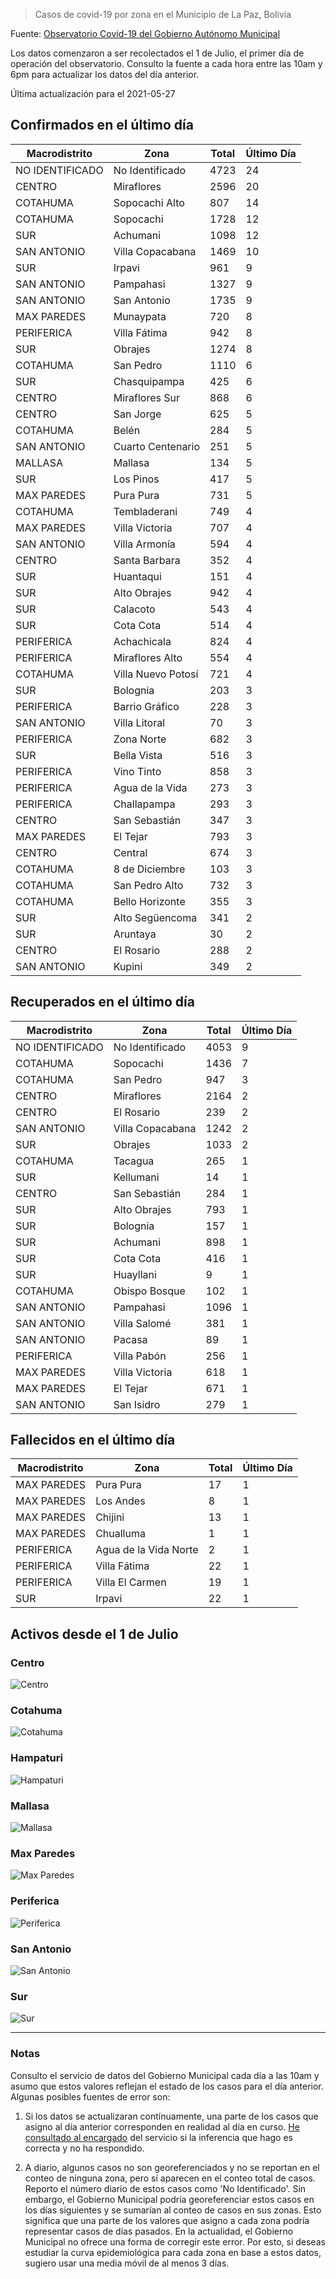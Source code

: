 > Casos de covid-19 por zona en el Municipio de La Paz, Bolivia

Fuente: [Observatorio Covid-19 del Gobierno Autónomo Municipal](http://observatoriocovid19.lapaz.bo/observatorio/index.php/datos-abiertos-covid)

Los datos comenzaron a ser recolectados el 1 de Julio, el primer día de operación del observatorio. Consulto la fuente a cada hora entre las 10am y 6pm para actualizar los datos del día anterior.

Última actualización para el 2021-05-27

## Confirmados en el último día

| Macrodistrito   | Zona               |   Total |   Último Día |
|-----------------|--------------------|---------|--------------|
| NO IDENTIFICADO | No Identificado    |    4723 |           24 |
| CENTRO          | Miraflores         |    2596 |           20 |
| COTAHUMA        | Sopocachi Alto     |     807 |           14 |
| COTAHUMA        | Sopocachi          |    1728 |           12 |
| SUR             | Achumani           |    1098 |           12 |
| SAN ANTONIO     | Villa Copacabana   |    1469 |           10 |
| SUR             | Irpavi             |     961 |            9 |
| SAN ANTONIO     | Pampahasi          |    1327 |            9 |
| SAN ANTONIO     | San Antonio        |    1735 |            9 |
| MAX PAREDES     | Munaypata          |     720 |            8 |
| PERIFERICA      | Villa Fátima       |     942 |            8 |
| SUR             | Obrajes            |    1274 |            8 |
| COTAHUMA        | San Pedro          |    1110 |            6 |
| SUR             | Chasquipampa       |     425 |            6 |
| CENTRO          | Miraflores Sur     |     868 |            6 |
| CENTRO          | San Jorge          |     625 |            5 |
| COTAHUMA        | Belén              |     284 |            5 |
| SAN ANTONIO     | Cuarto Centenario  |     251 |            5 |
| MALLASA         | Mallasa            |     134 |            5 |
| SUR             | Los Pinos          |     417 |            5 |
| MAX PAREDES     | Pura Pura          |     731 |            5 |
| COTAHUMA        | Tembladerani       |     749 |            4 |
| MAX PAREDES     | Villa Victoria     |     707 |            4 |
| SAN ANTONIO     | Villa Armonía      |     594 |            4 |
| CENTRO          | Santa Barbara      |     352 |            4 |
| SUR             | Huantaqui          |     151 |            4 |
| SUR             | Alto Obrajes       |     942 |            4 |
| SUR             | Calacoto           |     543 |            4 |
| SUR             | Cota Cota          |     514 |            4 |
| PERIFERICA      | Achachicala        |     824 |            4 |
| PERIFERICA      | Miraflores Alto    |     554 |            4 |
| COTAHUMA        | Villa Nuevo Potosí |     721 |            4 |
| SUR             | Bolognia           |     203 |            3 |
| PERIFERICA      | Barrio Gráfico     |     228 |            3 |
| SAN ANTONIO     | Villa Litoral      |      70 |            3 |
| PERIFERICA      | Zona Norte         |     682 |            3 |
| SUR             | Bella Vista        |     516 |            3 |
| PERIFERICA      | Vino Tinto         |     858 |            3 |
| PERIFERICA      | Agua de la Vida    |     273 |            3 |
| PERIFERICA      | Challapampa        |     293 |            3 |
| CENTRO          | San Sebastián      |     347 |            3 |
| MAX PAREDES     | El Tejar           |     793 |            3 |
| CENTRO          | Central            |     674 |            3 |
| COTAHUMA        | 8 de Diciembre     |     103 |            3 |
| COTAHUMA        | San Pedro Alto     |     732 |            3 |
| COTAHUMA        | Bello Horizonte    |     355 |            3 |
| SUR             | Alto Següencoma    |     341 |            2 |
| SUR             | Aruntaya           |      30 |            2 |
| CENTRO          | El Rosario         |     288 |            2 |
| SAN ANTONIO     | Kupini             |     349 |            2 |

## Recuperados en el último día

| Macrodistrito   | Zona             |   Total |   Último Día |
|-----------------|------------------|---------|--------------|
| NO IDENTIFICADO | No Identificado  |    4053 |            9 |
| COTAHUMA        | Sopocachi        |    1436 |            7 |
| COTAHUMA        | San Pedro        |     947 |            3 |
| CENTRO          | Miraflores       |    2164 |            2 |
| CENTRO          | El Rosario       |     239 |            2 |
| SAN ANTONIO     | Villa Copacabana |    1242 |            2 |
| SUR             | Obrajes          |    1033 |            2 |
| COTAHUMA        | Tacagua          |     265 |            1 |
| SUR             | Kellumani        |      14 |            1 |
| CENTRO          | San Sebastián    |     284 |            1 |
| SUR             | Alto Obrajes     |     793 |            1 |
| SUR             | Bolognia         |     157 |            1 |
| SUR             | Achumani         |     898 |            1 |
| SUR             | Cota Cota        |     416 |            1 |
| SUR             | Huayllani        |       9 |            1 |
| COTAHUMA        | Obispo Bosque    |     102 |            1 |
| SAN ANTONIO     | Pampahasi        |    1096 |            1 |
| SAN ANTONIO     | Villa Salomé     |     381 |            1 |
| SAN ANTONIO     | Pacasa           |      89 |            1 |
| PERIFERICA      | Villa Pabón      |     256 |            1 |
| MAX PAREDES     | Villa Victoria   |     618 |            1 |
| MAX PAREDES     | El Tejar         |     671 |            1 |
| SAN ANTONIO     | San Isidro       |     279 |            1 |

## Fallecidos en el último día

| Macrodistrito   | Zona                  |   Total |   Último Día |
|-----------------|-----------------------|---------|--------------|
| MAX PAREDES     | Pura Pura             |      17 |            1 |
| MAX PAREDES     | Los Andes             |       8 |            1 |
| MAX PAREDES     | Chijini               |      13 |            1 |
| MAX PAREDES     | Chualluma             |       1 |            1 |
| PERIFERICA      | Agua de la Vida Norte |       2 |            1 |
| PERIFERICA      | Villa Fátima          |      22 |            1 |
| PERIFERICA      | Villa El Carmen       |      19 |            1 |
| SUR             | Irpavi                |      22 |            1 |

## Activos desde el 1 de Julio

### Centro

![Centro](plots/activos_centro.png)

### Cotahuma

![Cotahuma](plots/activos_cotahuma.png)

### Hampaturi

![Hampaturi](plots/activos_hampaturi.png)

### Mallasa

![Mallasa](plots/activos_mallasa.png)

### Max Paredes

![Max Paredes](plots/activos_max_paredes.png)

### Periferica

![Periferica](plots/activos_periferica.png)

### San Antonio

![San Antonio](plots/activos_san_antonio.png)

### Sur

![Sur](plots/activos_sur.png)

---

### Notas

Consulto el servicio de datos del Gobierno Municipal cada día a las 10am y asumo que estos valores reflejan el estado de los casos para el día anterior. Algunas posibles fuentes de error son:

1. Si los datos se actualizaran contínuamente, una parte de los casos que asigno al día anterior corresponden en realidad al día en curso. [He consultado al encargado](https://twitter.com/mauforonda/status/1278727234765959168) del servicio si la inferencia que hago es correcta y no ha respondido.

2. A diario, algunos casos no son georeferenciados y no se reportan en el conteo de ninguna zona, pero sí aparecen en el conteo total de casos. Reporto el número diario de estos casos como 'No Identificado'.  Sin embargo, el Gobierno Municipal podría georeferenciar estos casos en los días siguientes y se sumarían al conteo de casos en sus zonas. Esto significa que una parte de los valores que asigno a cada zona podría representar casos de días pasados. En la actualidad, el Gobierno Municipal no ofrece una forma de corregir este error. Por esto, si deseas estudiar la curva epidemiológica para cada zona en base a estos datos, sugiero usar una media móvil de al menos 3 días.
